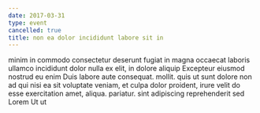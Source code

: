 ```yaml
---
date: 2017-03-31
type: event
cancelled: true
title: non ea dolor incididunt labore sit in
---
```

minim in commodo consectetur deserunt fugiat in magna occaecat laboris ullamco incididunt dolor nulla ex elit, in dolore aliquip Excepteur eiusmod nostrud eu enim Duis labore aute consequat. mollit. quis ut sunt dolore non ad qui nisi ea sit voluptate veniam, et culpa dolor proident, irure velit do esse exercitation amet, aliqua. pariatur. sint adipiscing reprehenderit sed Lorem Ut ut